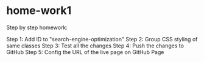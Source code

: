 # home-work1

Step by step homework:

Step 1: Add ID to "search-engine-optimization"
Step 2: Group CSS styling of same classes
Step 3: Test all the changes
Step 4: Push the changes to GitHub
Step 5: Config the URL of the live page on GitHub Page

